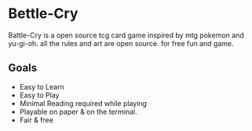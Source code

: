 # Bettle-Cry
Battle-Cry is a open source tcg card game inspired by mtg pokemon and yu-gi-oh. all the rules and art are open source. for free fun and game.

## Goals
- Easy to Learn
- Easy to Play
- Minimal Reading required while playing
- Playable on paper & on the terminal.
- Fair & free

